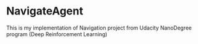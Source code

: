 # NavigateAgent
This is my implementation of Navigation project from Udacity NanoDegree program (Deep Reinforcement Learning)
